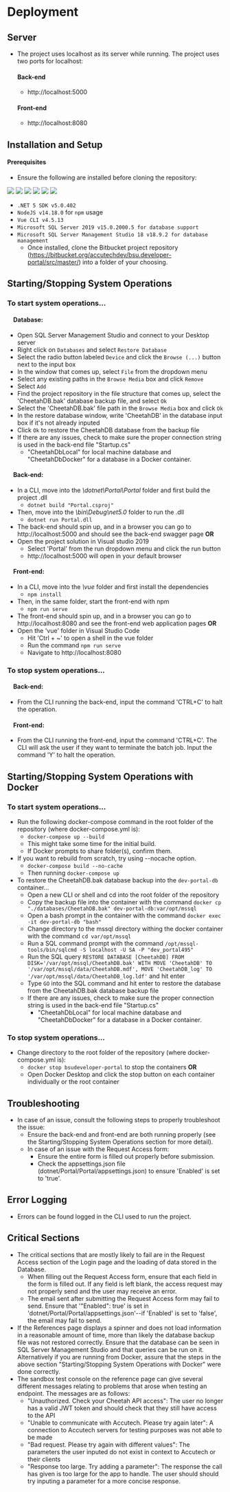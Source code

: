 # Deployment 

## Server
- The project uses localhost as its server while running. The project uses two ports for localhost:
  #### Back-end
  - http://localhost:5000
  #### Front-end
  - http://localhost:8080

## Installation and Setup
#### Prerequisites
  - Ensure the following are installed before cloning the repository: <br>
<img src=https://img.shields.io/badge/.NET%205-v5.0.402-blue>
<img src=https://img.shields.io/badge/npm-v6.14.15-red>
<img src=https://img.shields.io/badge/Vue%20CLI-v4.5.13-brightgreen>
<img src=https://img.shields.io/badge/Microsoft%20SQL%20Server%202019-v15.0.2000.5-blueviolet>
<img src=https://img.shields.io/badge/Microsoft%20SQL%20Server%20Management%20Studio%2018-v18.9.2-purple>
<img src=https://img.shields.io/badge/Docker%20Desktop-v4.4.4-9cf>
<br>

- `.NET 5 SDK v5.0.402`
- `NodeJS v14.18.0` for `npm` usage
- `Vue CLI v4.5.13`
- `Microsoft SQL Server 2019 v15.0.2000.5 for database support`
- `Microsoft SQL Server Management Studio 18 v18.9.2 for database management`
  - Once installed, clone the Bitbucket project repository (https://bitbucket.org/accutechdev/bsu.developer-portal/src/master/) into a folder of your choosing.

## Starting/Stopping System Operations
### To start system operations...
#### &emsp;Database:
- Open SQL Server Management Studio and connect to your Desktop server
- Right click on `Databases` and select `Restore Database`
- Select the radio button labeled `Device` and click the `Browse (...)` button next to the input box
- In the window that comes up, select `File` from the dropdown menu
- Select any existing paths in the `Browse Media` box and click `Remove`
- Select `Add`
- Find the project repository in the file structure that comes up, select the 'CheetahDB.bak' database backup file, and select `Ok`
- Select the 'CheetahDB.bak' file path in the `Browse Media` box and click `Ok`
- In the restore database window, write 'CheetahDB' in the database input box if it's not already inputed
- Click `Ok` to restore the CheetahDB database from the backup file
- If there are any issues, check to make sure the proper connection string is used in the back-end file "Startup.cs"
    - "CheetahDbLocal" for local machine database and "CheetahDbDocker" for a database in a Docker container.

#### &emsp;Back-end:
- In a CLI, move into the *\dotnet\Portal\Portal* folder and first build the project .dll
    - `dotnet build "Portal.csproj"`
- Then, move into the *\bin\Debug\net5.0* folder to run the .dll
    - `dotnet run Portal.dll`
- The back-end should spin up, and in a browser you can go to http://localhost:5000 and should see the back-end swagger page
**OR**
- Open the project solution in Visual studio 2019
    - Select 'Portal' from the run dropdown menu and click the run button
    - http://localhost:5000 will open in your default browser

#### &emsp;Front-end:
- In a CLI, move into the *\vue* folder and first install the dependencies
    - `npm install`
- Then, in the same folder, start the front-end with npm
    - `npm run serve`
- The front-end should spin up, and in a browser you can go to http://localhost:8080 and see the front-end web application pages
**OR**
- Open the 'vue' folder in Visual Studio Code
    - Hit 'Ctrl + ~' to open a shell in the vue folder
    - Run the command `npm run serve`
    - Navigate to http://localhost:8080

### To stop system operations...
#### &emsp;Back-end:
- From the CLI running the back-end, input the command 'CTRL+C' to halt the operation.

#### &emsp;Front-end:
- From the CLI running the front-end, input the command 'CTRL+C'. The CLI will ask the user if they want to terminate the batch job. Input the command 'Y' to halt the operation.

## Starting/Stopping System Operations with Docker
### To start system operations...
- Run the following docker-compose command in the root folder of the repository (where docker-compose.yml is):
    - `docker-compose up --build`
    - This might take some time for the initial build.
    - If Docker prompts to share folder(s), confirm them.
- If you want to rebuild from scratch, try using --nocache option.
    - `docker-compose build --no-cache`
    - Then running `docker-compose up`
- To restore the CheetahDB.bak database backup into the `dev-portal-db` container...
    - Open a new CLI or shell and cd into the root folder of the repository
    - Copy the backup file into the container with the command `docker cp "./databases/CheetahDB.bak" dev-portal-db:var/opt/mssql`
    - Open a bash prompt in the container with the command `docker exec -it dev-portal-db "bash"`
    - Change directory to the mssql directory withing the docker container with the command `cd var/opt/mssql`
    - Run a SQL command prompt with the command `/opt/mssql-tools/bin/sqlcmd -S localhost -U SA -P "dev_portal495"`
    - Run the SQL query `RESTORE DATABASE [CheetahDB] FROM DISK='/var/opt/mssql/CheetahDB.bak' WITH MOVE 'CheetahDB' TO '/var/opt/mssql/data/CheetahDB.mdf', MOVE 'CheetahDB_log' TO '/var/opt/mssql/data/CheetahDB_log.ldf'` and hit enter
    - Type `GO` into the SQL command and hit enter to restore the database from the CheetahDB.bak database backup file
    - If there are any issues, check to make sure the proper connection string is used in the back-end file "Startup.cs"
        - "CheetahDbLocal" for local machine database and "CheetahDbDocker" for a database in a Docker container.

### To stop system operations...
- Change directory to the root folder of the repository (where docker-compose.yml is):
    - `docker stop bsudeveloper-portal` to stop the containers
    **OR**
    - Open Docker Desktop and click the stop button on each container individually or the root container

## Troubleshooting
- In case of an issue, consult the following steps to properly troubleshoot the issue:
    - Ensure the back-end and front-end are both running properly (see the Starting/Stopping System Operations section for more detail).
    - In case of an issue with the Request Access form:
        - Ensure the entire form is filled out properly before submission.
        - Check the appsettings.json file (dotnet/Portal/Portal/appsettings.json) to ensure 'Enabled' is set to 'true'.

## Error Logging
- Errors can be found logged in the CLI used to run the project.

## Critical Sections
- The critical sections that are mostly likely to fail are in the Request Access section of the Login page and the loading of data stored in the Database.
    - When filling out the Request Access form, ensure that each field in the form is filled out. If any field is left blank, the access request may not properly send and the user may receive an error.
    - The email sent after submitting the Request Access form may fail to send. Ensure that '"Enabled": true' is set in 'dotnet/Portal/Portal/appsettings.json'--if 'Enabled' is set to 'false', the email may fail to send.
- If the References page displays a spinner and does not load information in a reasonable amount of time, more than likely the database backup file was not restored correctly. Ensure that the database can be seen in SQL Server Management Studio and that queries can be run on it. Alternatively if you are running from Docker, assure that the steps in the above section "Starting/Stopping System Operations with Docker" were done correctly.
- The sandbox test console on the reference page can give several different messages relating to problems that arose when testing an endpoint. The messages are as follows:
    - "Unauthorized. Check your Cheetah API access": The user no longer has a valid JWT token and should check that they still have access to the API
    - "Unable to communicate with Accutech. Please try again later": A connection to Accutech servers for testing purposes was not able to be made
    - "Bad request. Please try again with different values": The parameters the user inputed do not exist in context to Accutech or their clients
    - "Response too large. Try adding a parameter": The response the call has given is too large for the app to handle. The user should should try inputing a parameter for a more concise response.
